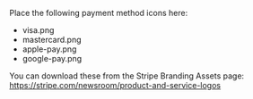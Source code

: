 Place the following payment method icons here:
- visa.png
- mastercard.png
- apple-pay.png
- google-pay.png

You can download these from the Stripe Branding Assets page: https://stripe.com/newsroom/product-and-service-logos